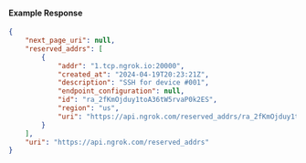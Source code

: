 <!-- Code generated for API Clients. DO NOT EDIT. -->

#### Example Response

```json
{
	"next_page_uri": null,
	"reserved_addrs": [
		{
			"addr": "1.tcp.ngrok.io:20000",
			"created_at": "2024-04-19T20:23:21Z",
			"description": "SSH for device #001",
			"endpoint_configuration": null,
			"id": "ra_2fKmOjduy1toA36tW5rvaP0k2ES",
			"region": "us",
			"uri": "https://api.ngrok.com/reserved_addrs/ra_2fKmOjduy1toA36tW5rvaP0k2ES"
		}
	],
	"uri": "https://api.ngrok.com/reserved_addrs"
}
```
